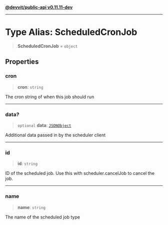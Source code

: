 [**@devvit/public-api v0.11.11-dev**](../README.md)

---

# Type Alias: ScheduledCronJob

> **ScheduledCronJob** = `object`

## Properties

<a id="cron"></a>

### cron

> **cron**: `string`

The cron string of when this job should run

---

<a id="data"></a>

### data?

> `optional` **data**: [`JSONObject`](JSONObject.md)

Additional data passed in by the scheduler client

---

<a id="id"></a>

### id

> **id**: `string`

ID of the scheduled job. Use this with scheduler.cancelJob to cancel the job.

---

<a id="name"></a>

### name

> **name**: `string`

The name of the scheduled job type
